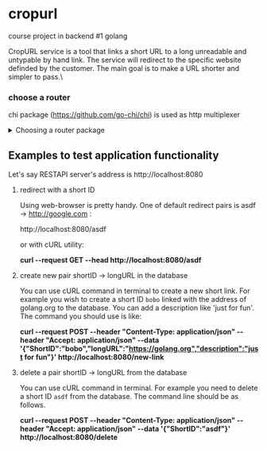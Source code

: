 # cropurl
course project in backend #1 golang

CropURL service is a tool that links a short URL to a long unreadable and untypable by hand link. The service will redirect to the specific website definded by the customer. The main goal is to make a URL shorter and simpler to pass.\


### choose a router
chi package (https://github.com/go-chi/chi) is used as http multiplexer  

<details>
<summary>Choosing a router package</summary>
<p>
There are several mandatory requirements a router should meet:

  * function signature should be like http.HandlerFunc
  * built-in middleware
  * methods support
  * detailed documentation  
  
also important criterias are:  

  * keeping up to date
  * github rating

There was a list of routers under consideration:

-----------------------------------------------------------------
| number | package      | URL                                            |
| :------| :----------- | :--------------------------------------------- |
| 1      | net/http     | https://golang.org/pkg/net/http/               |
| 2      | gorilla/mux  | https://github.com/gorilla/mux                 |
| 3      | httprouter   | https://github.com/julienschmidt/httprouter    |
| 4      | chi          | https://github.com/go-chi/chi                  |
| 5      | fasthttp     | https://github.com/valyala/fasthttp            |
| 6      | gorouter     | https://github.com/vardius/gorouter            |
| 7      | goji         | https://github.com/goji/goji                   |
| 8      | bone         | https://github.com/go-zoo/bone                 |
--------------------------------

As a result `chi` and `gorilla/mux` are the most sutable packages that fit requirements listed above.
More details about the competition are listed below.

2, 4, 6, 7 meet mandatory requirements
according to "important things" routers are prioritized as folows 4, 2, 6, 7

1) net/http - https://golang.org/pkg/net/http/ 
- standard library
- detailed documentation
- no methods support

2) gorilla/mux - https://github.com/gorilla/mux
- stars       - 14500		
- last commit - 22 Aug 2020	
- functions signature 
- detailed documentation
- middleware support
- methods support, query-parameters, URL-prefixes, ...

3) httprouter - https://github.com/julienschmidt/httprouter	
- last commit - 21 Sep 2020
- proprietary functions signature
- there is a limitation on partial path match (short url links should be set as a query parameter)

4) chi - https://github.com/go-chi/chi
- srars - 9500
- last commit - 30 Apr 2021
- functions signature
- detailed documentation
- middleware support
- methods support

5) fasthttp - https://github.com/valyala/fasthttp
- stars - 15200
- proprietary functions signature
- last commit - 1 Jun 2021
- proprietary functions signature

6) gorouter - https://github.com/vardius/gorouter
- stars - 95
- last commit - 27 Nov 2020
- functions signature
- detailed documentation
- middleware support,
- methods support

7) goji - https://github.com/goji/goji
- stars - 	862
- last commit - 27 Jan 2019
- functions signature
- detailed documentation
- middleware support,
- methods support

8) bone - https://github.com/go-zoo/bone
- stars` - 1300	
- last commit - 17 Apr 2019
- functions signature,
- pure documentation
- methods support  
</p>
</details>


## Examples to test application functionality
Let's say RESTAPI server's address is http://localhost:8080

1) redirect with a short ID

    Using web-browser is pretty handy. One of default redirect pairs is asdf -> http://google.com :

    http://localhost:8080/asdf

    or with cURL utility:

    **curl --request GET --head http://localhost:8080/asdf**


2) create new pair shortID -> longURL in the database

    You can use cURL command in terminal to create a new short link. For example you wish to create a short ID `bobo` linked with the address of golang.org to the database. You can add a description like 'just for fun'. The command you should use is like:

    **curl --request POST --header "Content-Type: application/json" --header "Accept: application/json" --data '{"ShortID":"bobo","longURL":"https://golang.org","description":"just for fun"}' http://localhost:8080/new-link**


3) delete a pair shortID -> longURL from the database

    You can use cURL command in terminal. For example you need to delete a short ID `asdf` from the database. The command line should be as follows.

    **curl --request POST --header "Content-Type: application/json" --header "Accept: application/json" --data '{"ShortID":"asdf"}' http://localhost:8080/delete**




